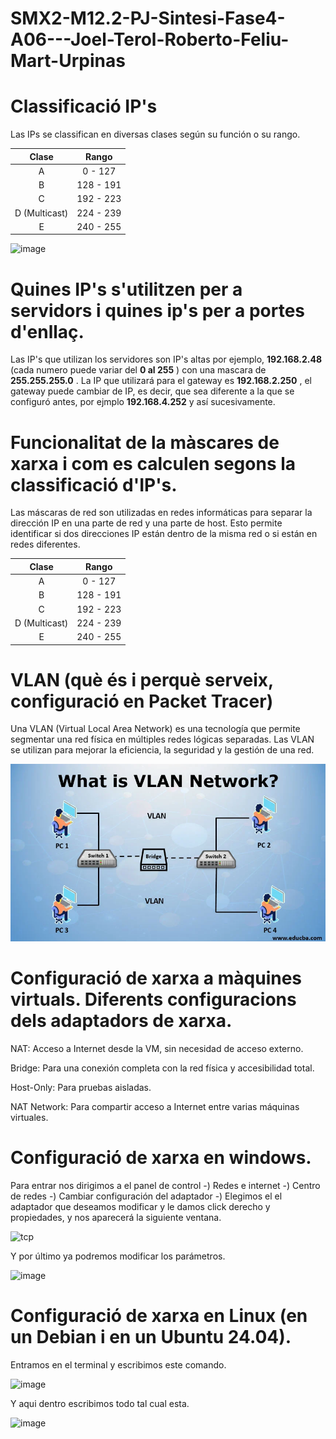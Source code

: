 # SMX2-M12.2-PJ-Sintesi-Fase4-A06---Joel-Terol-Roberto-Feliu-Mart-Urpinas

# Classificació IP's 

Las IPs se classifican en diversas clases según su función o su rango.

|Clase  |Rango  |
|:-------:|:-------------:|
|   A     | 0 - 127      |
|   B     | 128 - 191      |      
|   C     |  192 - 223     |
|   D  (Multicast)   |  224 - 239     |
| E       |  240 - 255     |

![image](https://github.com/user-attachments/assets/0004d04e-c2f0-4da7-b9dc-fa206172104c)

# Quines IP's s'utilitzen per a servidors i quines ip's per a portes d'enllaç. 
Las IP's que utilizan los servidores son IP's altas por ejemplo, __192.168.2.48__ (cada numero puede variar del __0 al 255__ ) con una mascara de __255.255.255.0__ . 
La IP que utilizará para el gateway es __192.168.2.250__ , el gateway puede cambiar de IP, es decir, que sea diferente a la que se configuró antes, por ejmplo __192.168.4.252__ y así sucesivamente.

# Funcionalitat de la màscares de xarxa i com es calculen segons la classificació d'IP's. 
Las máscaras de red son utilizadas en redes informáticas para separar la dirección IP en una parte de red y una parte de host. Esto permite identificar si dos direcciones IP están dentro de la misma red o si están en redes diferentes. 

|Clase  |Rango  |
|:-------:|:-------------:|
|   A     | 0 - 127      |
|   B     | 128 - 191      |      
|   C     |  192 - 223     |
|   D  (Multicast)   |  224 - 239     |
| E       |  240 - 255     |


# VLAN (què és i perquè serveix, configuració en Packet Tracer) 
Una VLAN (Virtual Local Area Network) es una tecnología que permite segmentar una red física en múltiples redes lógicas separadas. Las VLAN se utilizan para mejorar la eficiencia, la seguridad y la gestión de una red.

![](what-is-VLAN-Network.webp)

# Configuració de xarxa a màquines virtuals. Diferents configuracions dels adaptadors de xarxa. 
NAT: Acceso a Internet desde la VM, sin necesidad de acceso externo.

Bridge: Para una conexión completa con la red física y accesibilidad total.

Host-Only: Para pruebas aisladas.

NAT Network: Para compartir acceso a Internet entre varias máquinas virtuales.

# Configuració de xarxa en windows. 

Para entrar nos dirigimos a el panel de control -) Redes e internet -) Centro de redes -) Cambiar configuración del adaptador -) Elegimos el el adaptador que deseamos modificar y le damos click derecho y propiedades, y nos aparecerá la siguiente ventana.


![tcp](https://github.com/user-attachments/assets/6cbb1eee-ae83-4c7f-886d-ad1399fae812)






Y por último ya podremos modificar los parámetros.




![image](https://github.com/user-attachments/assets/46352f52-e448-49ad-b88c-59d3872d8032)


# Configuració de xarxa en Linux (en un Debian i en un Ubuntu 24.04). 

Entramos en el terminal y escribimos este comando.

![image](https://github.com/user-attachments/assets/b2771628-6293-4aaa-98aa-fcb90e43be63)

Y aqui dentro escribimos todo tal cual esta.

![image](https://github.com/user-attachments/assets/535787c3-5822-4863-92eb-c5b91c629620)


